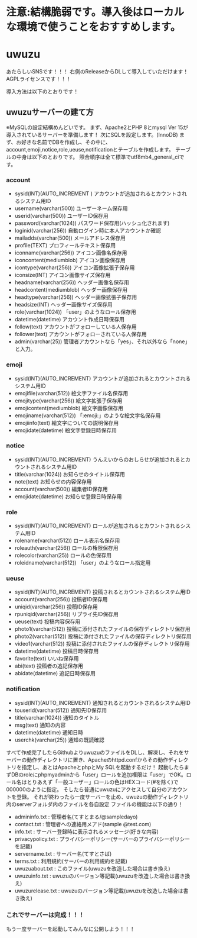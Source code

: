 # 注意:結構脆弱です。導入後はローカルな環境で使うことをおすすめします。

# uwuzu
あたらしいSNSです！！！
右側のReleaseからDLして導入していただけます！
AGPLライセンスです！！！

導入方法は以下のとおりです！

## uwuzuサーバーの建て方
※MySQLの設定結構めんどいです。
まず、Apache2とPHP 8とmysql Ver 15が導入されているサーバーを準備します！
次にSQLを設定します。(InnoDB)
まず、お好きな名前でDBを作成し、その中に、account,emoji,notice,role,ueuse,notificationとテーブルを作成します。
テーブルの中身は以下のとおりです。
照合順序は全て標準でutf8mb4_general_ciです。
### account
- sysid(INT)(AUTO_INCREMENT	) アカウントが追加されるとカウントされるシステム用ID
- username(varchar(500)) ユーザーネーム保存用
- userid(varchar(500)) ユーザーID保存用
- password(varchar(1024)) パスワード保存用(ハッシュ化されます)
- loginid(varchar(256)) 自動ログイン時に本人アカウントか確認
- mailadds(varchar(500)) メールアドレス保存用
- profile(TEXT) プロフィールテキスト保存用
- iconname(varchar(256)) アイコン画像名保存用
- iconcontent(mediumblob) アイコン画像保存用
- icontype(varchar(256)) アイコン画像拡張子保存用
- iconsize(INT) アイコン画像サイズ保存用
- headname(varchar(256)) ヘッダー画像名保存用
- headcontent(mediumblob) ヘッダー画像保存用
- headtype(varchar(256)) ヘッダー画像拡張子保存用
- headsize(INT) ヘッダー画像サイズ保存用
- role(varchar(1024)) 「user」のようなロール保存用
- datetime(datetime) アカウント作成日時保存用
- follow(text) アカウントがフォローしている人保存用
- follower(text) アカウントがフォローされている人保存用
- admin(varchar(25)) 管理者アカウントなら「yes」、それ以外なら「none」と入力。

### emoji
- sysid(INT)(AUTO_INCREMENT) アカウントが追加されるとカウントされるシステム用ID
- emojifile(varchar(512)) 絵文字ファイル名保存用
- emojitype(varchar(256)) 絵文字拡張子保存用
- emojicontent(mediumblob) 絵文字画像保存用
- emojiname(varchar(512)) 「:emoji:」のような絵文字名保存用
- emojiinfo(text) 絵文字についての説明保存用
- emojidate(datetime) 絵文字登録日時保存用

### notice
- sysid(INT)(AUTO_INCREMENT) うんえいからのおしらせが追加されるとカウントされるシステム用ID
- title(varchar(1024)) お知らせのタイトル保存用
- note(text) お知らせの内容保存用
- account(varchar(500)) 編集者ID保存用
- emojidate(datetime) お知らせ登録日時保存用

### role
- sysid(INT)(AUTO_INCREMENT) ロールが追加されるとカウントされるシステム用ID
- rolename(varchar(512)) ロール表示名保存用
- roleauth(varchar(256)) ロールの権限保存用
- rolecolor(varchar(25)) ロールの色保存用
- roleidname(varchar(512)) 「user」のようなロール指定用

### ueuse
- sysid(INT)(AUTO_INCREMENT) 投稿されるとカウントされるシステム用ID
- account(varchar(256)) 投稿者ID保存用
- uniqid(varchar(256)) 投稿ID保存用
- rpuniqid(varchar(256)) リプライ先ID保存用
- ueuse(text) 投稿内容保存用
- photo1(varchar(512)) 投稿に添付されたファイルの保存ディレクトリ保存用
- photo2(varchar(512)) 投稿に添付されたファイルの保存ディレクトリ保存用
- video1(varchar(512)) 投稿に添付されたファイルの保存ディレクトリ保存用
- datetime(datetime) 投稿日時保存用
- favorite(text) いいね保存用
- abi(text) 投稿者の追記保存用
- abidate(datetime) 追記日時保存用

### notification
- sysid(INT)(AUTO_INCREMENT) 通知されるとカウントされるシステム用ID
- touserid(varchar(512)) 通知先ID保存用
- title(varchar(1024)) 通知のタイトル
- msg(text) 通知の内容
- datetime(datetime) 通知日時
- userchk(varchar(25)) 通知の既読確認


すべて作成完了したらGithubよりuwuzuのファイルをDLし、解凍し、それをサーバーの動作ディレクトリに置き、Apacheのhttpd.confからその動作ディレクトリを指定し、あとはApacheとphpとMy SQLを起動するだけ！
起動したらまずDBのroleにphpmyadminから「user」ロールを追加権限は「user」でOK。ロール名はとりあえず「一般ユーザー」ロールの色はHEXコード(#を除く)で000000のように指定。
そしたら普通にuwuzuにアクセスして自分のアカウントを登録。
それが終わったら一度サーバーを止め、uwuzuの動作ディレクトリ内のserverフォルダ内のファイルを各自設定
ファイルの機能は以下の通り！
- admininfo.txt : 管理者名(てすとまる/@sampledayo)
- contact.txt : 管理者への連絡用メアド(sample @test.com)
- info.txt : サーバー登録時に表示されるメッセージ(好きな内容)
- privacypolicy.txt : プライバシーポリシー(サーバーのプライバシーポリシーを記載)
- servername.txt : サーバー名(てすとさば)
- terms.txt : 利用規約(サーバーの利用規約を記載)
- uwuzuabout.txt : このファイル(uwuzuを改造した場合は書き換え)
- uwuzuinfo.txt : uwuzuのバージョン等記載(uwuzuを改造した場合は書き換え)
- uwuzurelease.txt : uwuzuのバージョン等記載(uwuzuを改造した場合は書き換え)

### これでサーバーは完成！！！
もう一度サーバーを起動してみんなに公開しよう！！！
